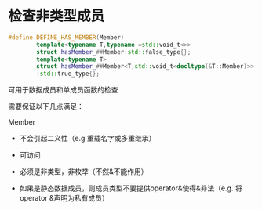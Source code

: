 # 检查非类型成员

```cpp
#define DEFINE_HAS_MEMBER(Member)                                       \
        template<typename T,typename =std::void_t<>>                    \
        struct hasMember_##Member:std::false_type{};                    \
        template<typename T>                                            \
        struct hasMember_##Member<T,std::void_t<decltype(&T::Member)>>  \
        :std::true_type{};                                              \
```

可用于数据成员和单成员函数的检查

需要保证以下几点满足：

Member

* 不会引起二义性（e.g 重载名字或多重继承）
* 可访问
* 必须是非类型，非枚举（不然&不能作用）

* 如果是静态数据成员，则成员类型不要提供operator&使得&非法（e.g. 将operator &声明为私有成员）

